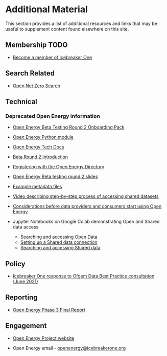 # Additional Material

This section provides a list of additional resources and links that may be useful to supplement content found elsewhere
on this site.

## Membership TODO

* [Become a member of Icebreaker One](https://icebreakerone.org/join/)

## Search Related

* [Open Net Zero Search](https://opennetzero.org)

## Technical

### Deprecated Open Energy information

* [Open Energy Beta Testing Round 2 Onboarding Pack](https://docs.google.com/document/u/0/d/11JCbeoKOKJyYojaw6XERudsYhDajJP53brw5NRGX3eY/edit)

* [Open Energy Python module](https://icebreakerone.github.io/open-energy-python-infrastructure/)

* [Open Energy Tech Docs](https://icebreakerone.github.io/open-energy-technical-docs/main/)

* [Beta Round 2 Introduction](https://docs.google.com/document/d/1PId_UWH77I22sOYux4M1j9uQU4V_lVjq59ZK6sLKzoY/edit?usp=sharing)

* [Registering with the Open Energy Directory](https://docs.google.com/document/d/1sypYWTeLFSFyfO_zTW6xKCWnao9gKjAo2JHZZIPs2xI/edit)

* [Open Energy Beta testing round 2 slides](https://docs.google.com/presentation/d/1lO56N6y9g-xmrKt11L84eGgwwO4Co-bA1xNW7MuSTs0/edit?usp=sharing)

* [Example metadata files](https://github.com/icebreakerone/open-energy-metadata-demo/tree/main/metadata_files)

* [Video describing step-by-step process of accessing shared datasets](https://www.youtube.com/watch?v=CMI2UVdIxFw)

* [Considerations before data providers and consumers start using Open Energy](https://docs.google.com/document/u/0/d/1NJPmMHvORjDF2awE7iz8SDFaPpFAqqWN15RXz6VD_vE/edit)

* Jupyter Notebooks on Google Colab demonstrating Open and Shared data access

    * [Searching and accessing Open Data](https://colab.research.google.com/github/icebreakerone/open-energy-python-infrastructure/blob/main/examples/jupyter/open_dataset_retrieval.ipynb)
    * [Setting up a Shared data connection](https://colab.research.google.com/github/icebreakerone/open-energy-python-infrastructure/blob/main/examples/jupyter/setting_up_a_shared_data_connection.ipynb)
    * [Searching and accessing Shared data](https://colab.research.google.com/github/icebreakerone/open-energy-python-infrastructure/blob/main/examples/jupyter/shared_dataset_retrieval.ipynb)

## Policy


* [Icebreaker One response to Ofgem Data Best Practice consultation (June 2021)](https://docs.google.com/document/d/1FW01hAH6JioiIP_ue_Z5KBz-VNECtCNzemRreaApp4o/edit)

## Reporting


* [Open Energy Phase 3 Final Report](https://docs.google.com/document/d/1GjWJOZuvBqyjjWa_f4PuWpcVmhWlIBLm3nqzkymOUgA/edit#)

## Engagement


* [Open Energy Project website](https://icebreakerone.org/energy)


* Open Energy email - [openenergy@icebreakerone.org](mailto:openenergy@icebreakerone.org)
<!--stackedit_data:
eyJoaXN0b3J5IjpbLTExMTA5NjQ5NTZdfQ==
-->